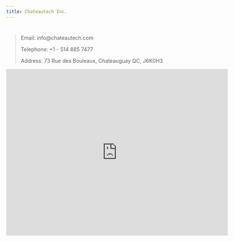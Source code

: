 ```yaml
---
title: Chateautech Inc.
---
```

#

<blockquote style="text-align: justify;">
<p>Email: info@chateautech.com</p>
<p>Telephone: +1 - 514 885 7477</p>
<p>Address: 73 Rue des Bouleaux, Chateauguay QC, J6K0H3</p>
</blockquote>

<iframe src="https://www.google.com/maps/embed?pb=!1m18!1m12!1m3!1d11214.580239394638!2d-73.7318167!3d45.355976749999996!2m3!1f0!2f0!3f0!3m2!1i1024!2i768!4f13.1!3m3!1m2!1s0x4cc914d1d3bb755d%3A0x12a5e6a2d1723ca!2s73%20Rue%20des%20Bouleaux%2C%20Ch%C3%A2teauguay%2C%20QC%20J6K%204A4!5e0!3m2!1sen!2sca!4v1671930186690!5m2!1sen!2sca" width="600" height="450" style="border:0;" allowfullscreen="" loading="lazy" referrerpolicy="no-referrer-when-downgrade"></iframe>